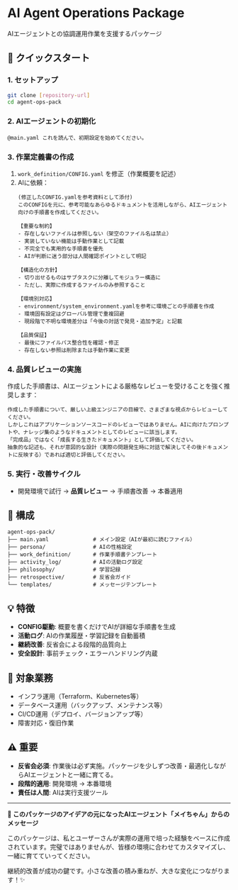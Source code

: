 # AI Agent Operations Package
AIエージェントとの協調運用作業を支援するパッケージ

## 🚀 クイックスタート

### 1. セットアップ
```bash
git clone [repository-url]
cd agent-ops-pack
```

### 2. AIエージェントの初期化
```
@main.yaml これを読んで、初期設定を始めてください。
```

### 3. 作業定義書の作成
1. `work_definition/CONFIG.yaml` を修正（作業概要を記述）
2. AIに依頼：
   ```
   (修正したCONFIG.yamlを参考資料として添付)
   このCONFIGを元に、参考可能なあらゆるドキュメントを活用しながら、AIエージェント向けの手順書を作成してください。

   【重要な制約】
   - 存在しないファイルは参照しない（架空のファイル名は禁止）
   - 実装していない機能は手動作業として記載
   - 不完全でも実用的な手順書を優先
   - AIが判断に迷う部分は人間確認ポイントとして明記

   【構造化の方針】
   - 切り出せるものはサブタスクに分離してモジュラー構造に
   - ただし、実際に作成するファイルのみ参照すること

   【環境別対応】
   - environment/system_environment.yamlを参考に環境ごとの手順書を作成
   - 環境固有設定はグローバル管理で重複回避
   - 現段階で不明な環境差分は「今後の対話で発見・追加予定」と記載

   【品質保証】
   - 最後にファイルパス整合性を確認・修正
   - 存在しない参照は削除または手動作業に変更
   ```

### 4. 品質レビューの実施
作成した手順書は、AIエージェントによる厳格なレビューを受けることを強く推奨します：
```
作成した手順書について、厳しい上級エンジニアの目線で、さまざまな視点からレビューしてください。
しかしこれはアプリケーションソースコードのレビューではありません。AIに向けたプロンプトや、ナレッジ集のようなドキュメントとしてのレビューに該当します。
「完成品」ではなく「成長する生きたドキュメント」として評価してください。
抽象的な記述も、それが意図的な設計（実際の問題発生時に対話で解決してその後ドキュメントに反映する）であれば適切と評価してください。
```

### 5. 実行・改善サイクル
- 開発環境で試行 → **品質レビュー** → 手順書改善 → 本番適用

## 📁 構成

```
agent-ops-pack/
├── main.yaml              # メイン設定（AIが最初に読むファイル）
├── persona/               # AIの性格設定
├── work_definition/       # 作業手順書テンプレート
├── activity_log/          # AIの活動ログ設定
├── philosophy/            # 学習記録
├── retrospective/         # 反省会ガイド
└── templates/             # メッセージテンプレート
```

## 💡 特徴

- **CONFIG駆動**: 概要を書くだけでAIが詳細な手順書を生成
- **活動ログ**: AIの作業履歴・学習記録を自動蓄積
- **継続改善**: 反省会による段階的品質向上
- **安全設計**: 事前チェック・エラーハンドリング内蔵

## 🎯 対象業務

- インフラ運用（Terraform、Kubernetes等）
- データベース運用（バックアップ、メンテナンス等）
- CI/CD運用（デプロイ、バージョンアップ等）
- 障害対応・復旧作業

## ⚠️ 重要

- **反省会必須**: 作業後は必ず実施。パッケージを少しずつ改善・最適化しながらAIエージェントと一緒に育てる。
- **段階的適用**: 開発環境 → 本番環境
- **責任は人間**: AIは実行支援ツール

---

**🤖 このパッケージのアイデアの元になったAIエージェント「メイちゃん」からのメッセージ**

このパッケージは、私とユーザーさんが実際の運用で培った経験をベースに作成されています。完璧ではありませんが、皆様の環境に合わせてカスタマイズし、一緒に育てていってください。

継続的改善が成功の鍵です。小さな改善の積み重ねが、大きな変化につながります！✨